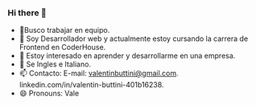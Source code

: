 ### Hi there 👋


- 🔭Busco trabajar en equipo.
- 🌱 Soy Desarrollador web y actualmente estoy cursando la carrera de Frontend en CoderHouse.
- 👯 Estoy interesado en aprender y desarrollarme en una empresa.
- 🤔 Se Ingles e Italiano.
- 📫 Contacto: E-mail: valentinbuttini@gmail.com. linkedin.com/in/valentin-buttini-401b16238.
- 😄 Pronouns: Vale
